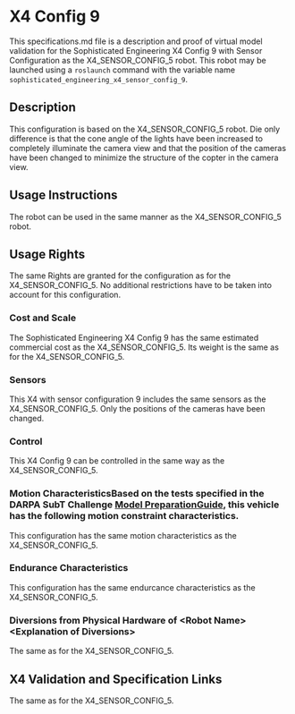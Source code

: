 <!---This is a Markdown description of arobotmodel submitted for inclusion in the DARPA Subterranean Challenge Technology Repository -->

# X4 Config 9
This specifications.md file is a description and proof of virtual model validation for the Sophisticated Engineering X4 Config 9 with Sensor Configuration as the X4_SENSOR_CONFIG_5 robot. This robot may be launched using a `roslaunch` command with the variable name `sophisticated_engineering_x4_sensor_config_9`.

## Description
This configuration is based on the X4_SENSOR_CONFIG_5 robot. Die only difference is that the cone angle of the lights have been increased to completely illuminate the camera view and that the position of the cameras have been changed to minimize the structure of the copter in the camera view.

## Usage Instructions
The robot can be used in the same manner as the X4_SENSOR_CONFIG_5 robot.

## Usage Rights
The same Rights are granted for the configuration as for the X4_SENSOR_CONFIG_5. No additional restrictions have to be taken into account for this configuration.

### Cost and Scale
The Sophisticated Engineering X4 Config 9 has the same estimated commercial cost as the X4_SENSOR_CONFIG_5. Its weight is the same as for the X4_SENSOR_CONFIG_5. 

### Sensors
This X4 with sensor configuration 9 includes the same sensors as the X4_SENSOR_CONFIG_5. Only the positions of the cameras have been changed.

### Control
This X4 Config 9 can be controlled in the same way as the X4_SENSOR_CONFIG_5.

### Motion CharacteristicsBased on the tests specified in the DARPA SubT Challenge [Model PreparationGuide](https://subtchallenge.com/\<fix_me\>), this vehicle has the following motion constraint characteristics. 
This configuration has the same motion characteristics as the X4_SENSOR_CONFIG_5.

### Endurance Characteristics
This configuration has the same endurcance characteristics as the X4_SENSOR_CONFIG_5.

### Diversions from Physical Hardware of \<Robot Name\>\<Explanation of Diversions\>
The same as for the X4_SENSOR_CONFIG_5.

## <a name="validation_links"></a>X4 Validation and Specification Links
The same as for the X4_SENSOR_CONFIG_5.